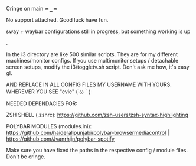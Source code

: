 Cringe on main ≖‿≖


No support attached. Good luck have fun.

sway + waybar configurations still in progress, but something working is up

.

In the i3 directory are like 500 similar scripts.
They are for my different machines/monitor configs.
If you use multimonitor setups / detachable screen setups, modify the i3/toggletv.sh script. Don't ask me how, it's easy gl.

AND REPLACE IN ALL CONFIG FILES MY USERNAME WITH YOURS. WHEREVER YOU SEE "evie" (´ω｀)

NEEDED DEPENDACIES FOR:

ZSH SHELL (.zshrc):
https://github.com/zsh-users/zsh-syntax-highlighting

POLYBAR MODULES (modules.ini):
https://github.com/haideralipunjabi/polybar-browsermediacontrol  |  https://github.com/Jvanrhijn/polybar-spotify

Make sure you have fixed the paths in the respective config / module files. Don't be cringe.

